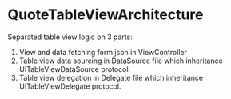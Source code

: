 # QuoteTableViewArchitecture
Separated table view logic on 3 parts:
 1. View and data fetching form json in ViewController
 2. Table view data sourcing in DataSource file which inheritance UITableViewDataSource protocol.
 3. Table view delegation in Delegate file which inheritance UITableViewDelegate protocol.
